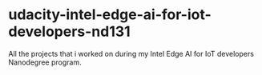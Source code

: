 # udacity-intel-edge-ai-for-iot-developers-nd131
All the projects that i worked on during my Intel Edge AI for IoT developers Nanodegree program.

